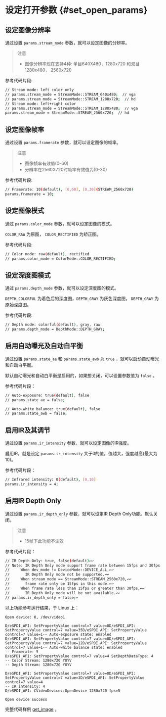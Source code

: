 # 设定打开参数 {#set_open_params}

## 设定图像分辨率

通过设置 `params.stream_mode` 参数，就可以设定图像的分辨率。

> 注意
> - 图像分辨率现在支持4种: 单目640X480，1280x720 和双目1280x480， 2560x720

参考代码片段:

```bash
// Stream mode: left color only
// params.stream_mode = StreamMode::STREAM_640x480;  // vga
// params.stream_mode = StreamMode::STREAM_1280x720;  // hd
// Stream mode: left+right color
// params.stream_mode = StreamMode::STREAM_1280x480;  // vga
params.stream_mode = StreamMode::STREAM_2560x720;  // hd
```

## 设定图像帧率

通过设置 `params.framerate` 参数，就可以设定图像的帧率。

> 注意
> - 图像帧率有效值(0-60)
> - 分辨率在2560X720时帧率有效值为(0-30)

参考代码片段:

```bash
// Framerate: 10(default), [0,60], [0,30](STREAM_2560x720)
params.framerate = 10;
```

## 设定图像模式

通过 `params.color_mode` 参数，就可以设定图像的模式。

`COLOR_RAW` 为原图， `COLOR_RECTIFIED` 为矫正图。

参考代码片段:

```bash
// Color mode: raw(default), rectified
// params.color_mode = ColorMode::COLOR_RECTIFIED;
```

## 设定深度图模式

通过 `params.depth_mode` 参数，就可以设定深度图的模式。

`DEPTH_COLORFUL` 为着色后的深度图，`DEPTH_GRAY` 为灰色深度图， `DEPTH_GRAY` 为原始深度图。

参考代码片段:

```bash
// Depth mode: colorful(default), gray, raw
// params.depth_mode = DepthMode::DEPTH_GRAY;
```

## 启用自动曝光及自动白平衡

通过设置 `params.state_ae` 和 `params.state_awb` 为 `true` ，就可以启动自动曝光和自动白平衡。

默认自动曝光和自动白平衡是启用的，如果想关闭，可以设置参数值为 `false` 。

参考代码片段：

```bash
// Auto-exposure: true(default), false
// params.state_ae = false;

// Auto-white balance: true(default), false
// params.state_awb = false;
```

## 启用IR及其调节

通过设置 `params.ir_intensity` 参数，就可以设定图像的IR强度。

启用IR，就是设定 `params.ir_intensity` 大于0的值。值越大，强度越高(最大为10)。

参考代码片段：

```bash
// Infrared intensity: 0(default), [0,10]
params.ir_intensity = 4;
```

## 启用IR Depth Only

通过设置 `params.ir_depth_only` 参数，就可以设定IR Depth Only功能。默认关闭。

> 注意
> - 15帧下此功能不生效

参考代码片段：

```bash
// IR Depth Only: true, false(default)↩↩
// Note: IR Depth Only mode support frame rate between 15fps and 30fps.↩↩
//     When dev_mode != DeviceMode::DEVICE_ALL,↩↩
//       IR Depth Only mode not be supported.↩↩
//     When stream_mode == StreamMode::STREAM_2560x720,↩↩
//       frame rate only be 15fps in this mode.↩↩
//     When frame rate less than 15fps or greater than 30fps,↩↩
//       IR Depth Only mode will be not available.↩↩
// params.ir_depth_only = false;↩
```

以上功能参考运行结果，于 Linux 上：

```
Open device: 0, /dev/video1

D/eSPDI_API: SetPropertyValue control=7 value=0D/eSPDI_API: SetPropertyValue control=7 value=35D/eSPDI_API: SetPropertyValue control=7 value=1-- Auto-exposure state: enabled
D/eSPDI_API: SetPropertyValue control=7 value=0D/eSPDI_API: SetPropertyValue control=7 value=12D/eSPDI_API: SetPropertyValue control=7 value=1-- Auto-white balance state: enabled
-- Framerate: 5
D/eSPDI_API: SetPropertyValue control=7 value=4 SetDepthDataType: 4
-- Color Stream: 1280x720 YUYV
-- Depth Stream: 1280x720 YUYV

D/eSPDI_API: SetPropertyValue control=7 value=0D/eSPDI_API: SetPropertyValue control=7 value=3D/eSPDI_API: SetPropertyValue control=7 value=4
-- IR intensity: 4
D/eSPDI_API: CVideoDevice::OpenDevice 1280x720 fps=5

Open device success
```

完整代码样例 [get_image](https://github.com/slightech/MYNT-EYE-D-SDK/blob/master/samples/src/get_image.cc) 。
